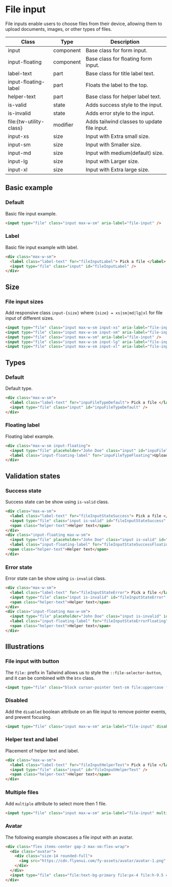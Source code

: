 # File input

File inputs enable users to choose files from their device, allowing them to upload documents, images, or other types of files.

<!-- Class table -->

| Class | Type | Description |
| --- | --- | --- |
| input | component | Base class for form input. |
| input-floating | component | Base class for floating form input. |
| label-text | part | Base class for title label text. |
| input-floating-label | part | Floats the label to the top. |
| helper-text | part | Base class for helper label text. |
| is-valid | state | Adds success style to the input. |
| is-invalid | state | Adds error style to the input. |
| file:{tw-utility-class} | modifier | Adds tailwind classes to update file input. |
| input-xs | size | Input with Extra small size. |
| input-sm | size | Input with Smaller size. |
| input-md | size | Input with medium(default) size. |
| input-lg | size | Input with Larger size. |
| input-xl | size | Input with Extra large size. |


<!-------------------- Basic example -------------------->

## Basic example

<!--  Default  -->

### Default

Basic file input example.

```html
<input type="file" class="input max-w-sm" aria-label="file-input" />
```

<!--  Label  -->

### Label

Basic file input example with label.

```html
<div class="max-w-sm">
  <label class="label-text" for="fileInputLabel"> Pick a file </label>
  <input type="file" class="input" id="fileInputLabel" />
</div>
```

<!-------------------- Size -------------------->

## Size

<!--  File input sizes  -->

### File input sizes

Add responsive class `input-{size}` where `{size} = xs|sm|md|lg|xl` for file input of different sizes.

```html
<input type="file" class="input max-w-sm input-xs" aria-label="file-input" />
<input type="file" class="input max-w-sm input-sm" aria-label="file-input" />
<input type="file" class="input max-w-sm" aria-label="file-input" />
<input type="file" class="input max-w-sm input-lg" aria-label="file-input" />
<input type="file" class="input max-w-sm input-xl" aria-label="file-input" />
```

<!-------------------- Types -------------------->

## Types

<!-- Default -->

### Default

Default type.

```html
<div class="max-w-sm">
  <label class="label-text" for="inpuFileTypeDefault"> Pick a file </label>
  <input type="file" class="input" id="inpuFileTypeDefault" />
</div>
```

<!-- Floating label -->

### Floating label

Floating label example.

```html
<div class="max-w-sm input-floating">
  <input type="file" placeholder="John Doe" class="input" id="inpuFileTypeFloating" />
  <label class="input-floating-label" for="inpuFileTypeFloating">Upload</label>
</div>
```

<!-------------------- Validation states -------------------->

## Validation states

<!-- Success state -->

### Success state

Success state can be show using `is-valid` class.

```html
<div class="max-w-sm">
  <label class="label-text" for="fileInputStateSuccess"> Pick a file </label>
  <input type="file" class="input is-valid" id="fileInputStateSuccess" />
  <span class="helper-text">Helper text</span>
</div>
<div class="input-floating max-w-sm">
  <input type="file" placeholder="John Doe" class="input is-valid" id="fileInputStateSuccessFloating" />
  <label class="input-floating-label" for="fileInputStateSuccessFloating">Upload</label>
 <span class="helper-text">Helper text</span>
</div>
```

<!-- Error state -->

### Error state

Error state can be show using `is-invalid` class.

```html
<div class="max-w-sm">
  <label class="label-text" for="fileInputStateError"> Pick a file </label>
  <input type="file" class="input is-invalid" id="fileInputStateError" />
  <span class="helper-text">Helper text</span>
</div>
<div class="input-floating max-w-sm">
  <input type="file" placeholder="John Doe" class="input is-invalid" id="fileInputStateErrorFloating" />
  <label class="input-floating-label" for="fileInputStateErrorFloating">Upload</label>
  <span class="helper-text">Helper text</span>
</div>
```

<!-------------------- Illustrations -------------------->

## Illustrations

<!--  File input with button  -->

### File input with button

The `file:` prefix in Tailwind allows us to style the `::file-selector-button`, and it can be combined with the `btn` class.

```html
<input type="file" class="block cursor-pointer text-sm file:uppercase file:text-bg-primary file:px-4 file:h-9.5 file:rounded-field cursor-pointer file:font-medium file:text-base file:me-3" aria-label="file-input" />
```

<!--  Disabled  -->

### Disabled

Add the `disabled` boolean attribute on an file input to remove pointer events, and prevent focusing.

```html
<input type="file" class="input max-w-sm" aria-label="file-input" disabled />
```

<!--  Helper text and label  -->

### Helper text and label

Placement of helper text and label.

```html
<div class="max-w-sm">
  <label class="label-text" for="fileInputHelperText"> Pick a file </label>
  <input type="file" class="input" id="fileInputHelperText" />
  <span class="helper-text">Helper text</span>
</div>
```

<!--  Multiple files  -->

### Multiple files

Add `multiple` attribute to select more then 1 file.

```html
<input type="file" class="input max-w-sm" aria-label="file-input" multiple />
```

<!-- Avatar -->

### Avatar

The following example showcases a file input with an avatar.

```html
<div class="flex items-center gap-2 max-sm:flex-wrap">
  <div class="avatar">
    <div class="size-14 rounded-full">
      <img src="https://cdn.flyonui.com/fy-assets/avatar/avatar-1.png" alt="Avatar" />
    </div>
  </div>
  <input type="file" class="file:text-bg-primary file:px-4 file:h-9.5 cursor-pointer file:font-medium file:text-base block text-sm file:me-3 file:rounded-full file:uppercase" aria-label="file-input" />
</div>
```
